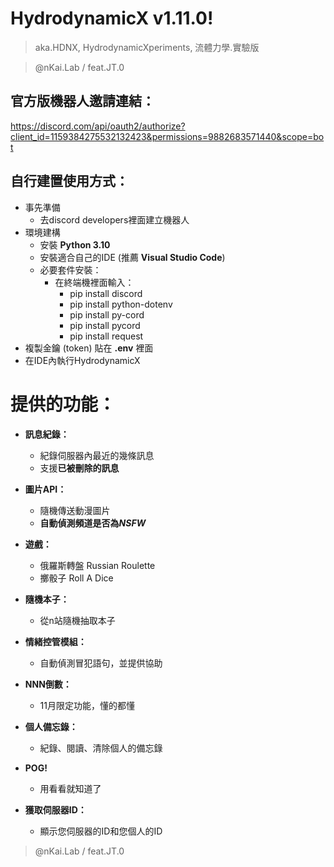 # HydrodynamicX v1.11.0! 
> aka.HDNX, HydrodynamicXperiments, 流體力學.實驗版

> @nKai.Lab / feat.JT.0

## 官方版機器人邀請連結：
https://discord.com/api/oauth2/authorize?client_id=1159384275532132423&permissions=9882683571440&scope=bot

## 自行建置使用方式：
- 事先準備
  - 去discord developers裡面建立機器人
- 環境建構
    - 安裝 **Python 3.10**
    - 安裝適合自己的IDE (推薦 **Visual Studio Code**)
    - 必要套件安裝：
      - 在終端機裡面輸入：
        - pip install discord
        - pip install python-dotenv
        - pip install py-cord
        - pip install pycord
        - pip install request
- 複製金鑰 (token) 貼在 **.env** 裡面
- 在IDE內執行HydrodynamicX

# 提供的功能：
- **訊息紀錄：**
  - 紀錄伺服器內最近的幾條訊息
  - 支援**已被刪除的訊息**

- **圖片API：**
  - 隨機傳送動漫圖片
  - **自動偵測頻道是否為*NSFW***

- **遊戲：**
  - 俄羅斯轉盤 Russian Roulette
  - 擲骰子 Roll A Dice

- **隨機本子：**
  - 從n站隨機抽取本子

- **情緒控管模組：**
  - 自動偵測冒犯語句，並提供協助

- **NNN倒數：**
  - 11月限定功能，懂的都懂

- **個人備忘錄：**
  - 紀錄、閱讀、清除個人的備忘錄

- **POG!**
  - 用看看就知道了

- **獲取伺服器ID：**
  - 顯示您伺服器的ID和您個人的ID



> @nKai.Lab / feat.JT.0
